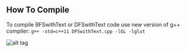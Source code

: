 ## How To Compile
To compile BFSwithText or DFSwithText code use new version of g++ compiler: `g++ -std=c++11 DFSwithText.cpp -lGL -lglut`

![alt tag](https://media.giphy.com/media/l3q2Vcq46lyrWxY3u/giphy.gif)

